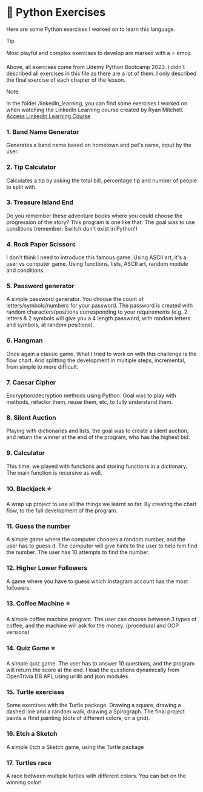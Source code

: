 # :snake: Python Exercises

Here are some Python exercises I worked on to learn this language.

> [!TIP]
> Most playful and complex exercises to develop are marked with a :star: emoji.

Above, all exercises come from Udemy Python Bootcamp 2023. I didn't described all exercises in this file as there are a
lot of them. I only described the final exercise of each chapter of the lesson.

> [!NOTE]
> In the folder /linkedin_learning, you can find some exercises I worked on when watching the LinkedIn
> Learning course created by Ryan Mitchell.   
> [Access LinkedIn Learning Course](https://www.linkedin.com/learning-login/share?forceAccount=false&redirect=https%3A%2F%2Fwww.linkedin.com%2Flearning%2Fpython-essential-training-18764650%3Ftrk%3Dshare_ent_url%26shareId%3DhOmHTWo6ScGy%252BMAJ0b8lEQ%253D%253D)

### 1. Band Name Generator

Generates a band name based on hometown and pet's name, input by the user.

### 2. Tip Calculator

Calculates a tip by asking the total bill, percentage tip and number of people to split with.

### 3. Treasure Island End

Do you remember these adventure books where you could choose the progression of the story? This program is one like
that. The goal was to use conditions (remember: Switch don't exist in Python!)

### 4. Rock Paper Scissors

I don't think I need to introduce this famous game. Using ASCII art, it's a user vs computer game. Using functions,
lists, ASCII art, random module and conditions.

### 5. Password generator

A simple password generator. You choose the count of letters/symbols/numbers for your password. The password is created
with random characters/positions corresponding to your requirements (e.g. 2 letters & 2 symbols will give you a 4 length
password, with random letters and symbols, at random positions).

### 6. Hangman

Once again a classic game. What I tried to work on with this challenge is the flow chart. And splitting the development
in multiple steps, incremental, from simple to more difficult.

### 7. Caesar Cipher

Encryption/decryption methods using Python. Goal was to play with methods, refactor them, reuse them, etc, to fully
understand them.

### 8. Silent Auction

Playing with dictionaries and lists, the goal was to create a silent auction, and return the winner at the end of the
program, who has the highest bid.

### 9. Calculator

This time, we played with functions and storing functions in a dictionary. The main function is recursive as well.

### 10. Blackjack :star:

A wrap up project to use all the things we learnt so far. By creating the chart flow, to the full development of the
program.

### 11. Guess the number

A simple game where the computer chooses a random number, and the user has to guess it. The computer will give hints to
the user to help him find the number. The user has 10 attempts to find the number.

### 12. Higher Lower Followers

A game where you have to guess which Instagram account has the most followers.

### 13. Coffee Machine :star:

A simple coffee machine program. The user can choose between 3 types of coffee, and the machine will ask for the
money. (procedural and OOP versions)

### 14. Quiz Game :star:

A simple quiz game. The user has to answer 10 questions, and the program will return the score at the end. I load the
questions dynamically from OpenTrivia DB API, using urllib and json modules.

### 15. Turtle exercises

Some exercises with the Turtle package. Drawing a square, drawing a dashed line and a random walk, drawing a Spirograph.
The final project paints a Hirst painting (dots of different colors, on a grid).

### 16. Etch a Sketch

A simple Etch a Sketch game, using the Turtle package

### 17. Turtles race

A race between multiple turtles with different colors. You can bet on the winning color!